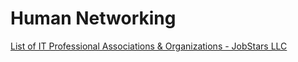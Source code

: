 # Human Networking

[List of IT Professional Associations & Organizations - JobStars LLC](https://jobstars.com/it-professional-associations-organizations/)
